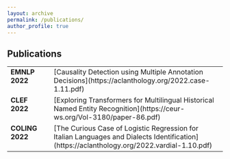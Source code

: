 ```yaml
---
layout: archive
permalink: /publications/
author_profile: true
---
```


<!-- {% if author.googlescholar %}
  You can also find my articles on <u><a href="{{author.googlescholar}}">my Google Scholar profile</a>.</u>
{% endif %} -->

## Publications

<div class="publications" markdown="1">

<table style="width:100%; border:none;">
<tr>
<td style="width:20%; vertical-align:top; border:none;"><strong>EMNLP 2022</strong></td>
<td style="border:none;">[Causality Detection using Multiple Annotation Decisions](https://aclanthology.org/2022.case-1.11.pdf)</td>
</tr>

<tr>
<td style="width:20%; vertical-align:top; border:none;"><strong>CLEF 2022</strong></td>
<td style="border:none;">[Exploring Transformers for Multilingual Historical Named Entity Recognition](https://ceur-ws.org/Vol-3180/paper-86.pdf)</td>
</tr>

<tr>
<td style="width:20%; vertical-align:top; border:none;"><strong>COLING 2022</strong></td>
<td style="border:none;">[The Curious Case of Logistic Regression for Italian Languages and Dialects Identification](https://aclanthology.org/2022.vardial-1.10.pdf)</td>
</tr>
</table>

</div>

<!-- {% include base_path %}

{% for post in site.publications reversed %}
  {% include archive-single.html %}
{% endfor %} -->
